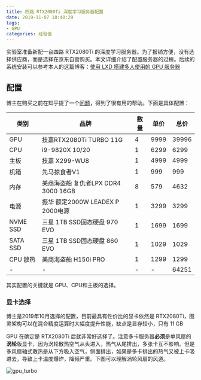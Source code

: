 ```yaml
---
title: 四路 RTX2080Ti 深度学习服务器配置
date: 2019-11-07 18:48:29
tags:
- GPU
categories: 经验值
---
```



实验室准备新配一台四路 RTX2080Ti 的深度学习服务器。为了报销方便，没有选择供应商，而是选择在京东自营购买。本文详细介绍了配置服务器的过程。后续的系统安装可以参考本人的这篇博客：[使用 LXD 搭建多人使用的 GPU 服务器](https://xungejiang.com/2019/05/31/lxd-setting/)

<!-- more -->

## 配置

博主在购买之前在知乎提了一个[问题](https://www.zhihu.com/question/345502563)，得到了很有用的帮助。下面是具体配置：

类别|品牌|数量|单价|总价
-|-|-|-|-
GPU|	技嘉RTX2080Ti TURBO 11G|	4|	9999|	39996
CPU|	i9-9820X 10/20|	1|	6299|	6299
主板|	技嘉 X299-WU8|	1|	4999|	4999
机箱|	先马掠食者V1|	1|	999|	999
内存|	美商海盗船 复仇者LPX DDR4 3000 16GB|	8|	579|	4632
电源|	振华 额定2000W LEADEX P 2000电源|	1|	3299|	3299
NVME SSD|	三星 1TB SSD固态硬盘 970 EVO|	1|	1699|	1699
SATA SSD|	三星 1TB SSD固态硬盘 860 EVO|	1|	1029|	1029
CPU 散热|	美商海盗船 H150i PRO|	1|	1299|	1299
-|	-|	-|	-|	64251

其实配置的关键就是 GPU、CPU和主板的选择。

### 显卡选择

博主是2019年10月选择的配置，目前最具有性价比的显卡依然是 RTX2080Ti，图灵架构可以在混合精度运算时大幅度提升性能，缺点是显存较小，只有 11 GB

GPU 在确定是 RTX2080Ti 后就非常好选择了。注意多卡服务器**必须**是单风扇的**涡轮**版显卡，因为涡轮散热空气从头进入，热气从尾排出，多张卡互不影响。但是多风扇轴式散热是从下方吸入空气，侧面排出，如果是多卡排出的热气又被上卡吸进去，导致上卡温度爆炸，降频严重。下图可以理解涡轮风扇的风道。

![gpu_turbo](https://img.xungejiang.com/static/images/19-11-07/gpu-turbo.jpg)

